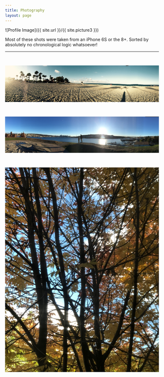 ```yaml
---
title: Photography 
layout: page
---
```

![Profile Image]({{ site.url }}/{{ site.picture3 }})

<p>Most of these shots were taken from an iPhone 6S or the 8+. Sorted by absolutely no chronological logic whatsoever!</p>

<hr>

<br />

<div markdown="1">

![cover](assets/images/f2.jpg)

</div>

<br />

<div markdown="1">

![](assets/images/p1.jpg)

</div>

<br />

<div markdown="1">

![](assets/images/101018.jpg)

</div>


